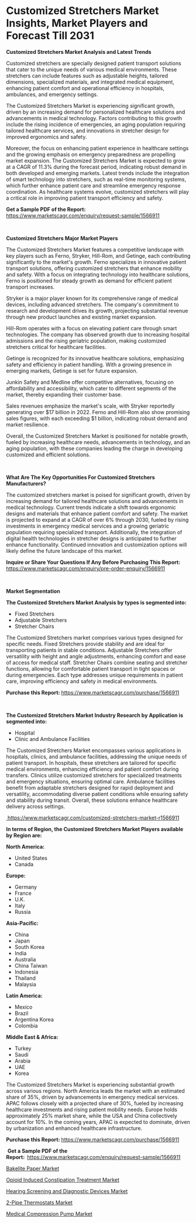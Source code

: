 <p><h1>Customized Stretchers Market Insights, Market Players and Forecast Till 2031</h1></p><p><strong>Customized Stretchers Market Analysis and Latest Trends</strong></p>
<p><p>Customized stretchers are specially designed patient transport solutions that cater to the unique needs of various medical environments. These stretchers can include features such as adjustable heights, tailored dimensions, specialized materials, and integrated medical equipment, enhancing patient comfort and operational efficiency in hospitals, ambulances, and emergency settings.</p><p>The Customized Stretchers Market is experiencing significant growth, driven by an increasing demand for personalized healthcare solutions and advancements in medical technology. Factors contributing to this growth include the rising incidence of emergencies, an aging population requiring tailored healthcare services, and innovations in stretcher design for improved ergonomics and safety. </p><p>Moreover, the focus on enhancing patient experience in healthcare settings and the growing emphasis on emergency preparedness are propelling market expansion. The Customized Stretchers Market is expected to grow at a CAGR of 11.3% during the forecast period, indicating robust demand in both developed and emerging markets. Latest trends include the integration of smart technology into stretchers, such as real-time monitoring systems, which further enhance patient care and streamline emergency response coordination. As healthcare systems evolve, customized stretchers will play a critical role in improving patient transport efficiency and safety.</p></p>
<p><strong>Get a Sample PDF of the Report:&nbsp;</strong> <a href="https://www.marketscagr.com/enquiry/request-sample/1566911?utm_campaign=1197&utm_medium=2&utm_source=Github&utm_content=ia&utm_term=07122024&utm_id=customized-stretchers">https://www.marketscagr.com/enquiry/request-sample/1566911</a></p>
<p>&nbsp;</p>
<p><strong>Customized Stretchers Major Market Players</strong></p>
<p><p>The Customized Stretchers Market features a competitive landscape with key players such as Ferno, Stryker, Hill-Rom, and Getinge, each contributing significantly to the market's growth. Ferno specializes in innovative patient transport solutions, offering customized stretchers that enhance mobility and safety. With a focus on integrating technology into healthcare solutions, Ferno is positioned for steady growth as demand for efficient patient transport increases. </p><p>Stryker is a major player known for its comprehensive range of medical devices, including advanced stretchers. The company's commitment to research and development drives its growth, projecting substantial revenue through new product launches and existing market expansion.</p><p>Hill-Rom operates with a focus on elevating patient care through smart technologies. The company has observed growth due to increasing hospital admissions and the rising geriatric population, making customized stretchers critical for healthcare facilities. </p><p>Getinge is recognized for its innovative healthcare solutions, emphasizing safety and efficiency in patient handling. With a growing presence in emerging markets, Getinge is set for future expansion. </p><p>Junkin Safety and Medline offer competitive alternatives, focusing on affordability and accessibility, which cater to different segments of the market, thereby expanding their customer base. </p><p>Sales revenues emphasize the market's scale, with Stryker reportedly generating over $17 billion in 2022. Ferno and Hill-Rom also show promising sales figures, with each exceeding $1 billion, indicating robust demand and market resilience. </p><p>Overall, the Customized Stretchers Market is positioned for notable growth, fueled by increasing healthcare needs, advancements in technology, and an aging population, with these companies leading the charge in developing customized and efficient solutions.</p></p>
<p>&nbsp;</p>
<p><strong>What Are The Key Opportunities For Customized Stretchers Manufacturers?</strong></p>
<p><p>The customized stretchers market is poised for significant growth, driven by increasing demand for tailored healthcare solutions and advancements in medical technology. Current trends indicate a shift towards ergonomic designs and materials that enhance patient comfort and safety. The market is projected to expand at a CAGR of over 6% through 2030, fueled by rising investments in emergency medical services and a growing geriatric population requiring specialized transport. Additionally, the integration of digital health technologies in stretcher designs is anticipated to further enhance functionality. Continued innovation and customization options will likely define the future landscape of this market.</p></p>
<p><strong>Inquire or Share Your Questions If Any Before Purchasing This Report:</strong> <a href="https://www.marketscagr.com/enquiry/pre-order-enquiry/1566911?utm_campaign=1197&utm_medium=2&utm_source=Github&utm_content=ia&utm_term=07122024&utm_id=customized-stretchers">https://www.marketscagr.com/enquiry/pre-order-enquiry/1566911</a></p>
<p>&nbsp;</p>
<p><strong>Market Segmentation</strong></p>
<p><strong>The Customized Stretchers Market Analysis by types is segmented into:</strong></p>
<p><ul><li>Fixed Stretchers</li><li>Adjustable Stretchers</li><li>Stretcher Chairs</li></ul></p>
<p><p>The Customized Stretchers market comprises various types designed for specific needs. Fixed Stretchers provide stability and are ideal for transporting patients in stable conditions. Adjustable Stretchers offer versatility with height and angle adjustments, enhancing comfort and ease of access for medical staff. Stretcher Chairs combine seating and stretcher functions, allowing for comfortable patient transport in tight spaces or during emergencies. Each type addresses unique requirements in patient care, improving efficiency and safety in medical environments.</p></p>
<p><strong>Purchase this Report:&nbsp;</strong><a href="https://www.marketscagr.com/purchase/1566911?utm_campaign=1197&utm_medium=2&utm_source=Github&utm_content=ia&utm_term=07122024&utm_id=customized-stretchers">https://www.marketscagr.com/purchase/1566911</a></p>
<p>&nbsp;</p>
<p><strong>The Customized Stretchers Market Industry Research by Application is segmented into:</strong></p>
<p><ul><li>Hospital</li><li>Clinic and Ambulance Facilities</li></ul></p>
<p><p>The Customized Stretchers Market encompasses various applications in hospitals, clinics, and ambulance facilities, addressing the unique needs of patient transport. In hospitals, these stretchers are tailored for specific medical environments, enhancing efficiency and patient comfort during transfers. Clinics utilize customized stretchers for specialized treatments and emergency situations, ensuring optimal care. Ambulance facilities benefit from adaptable stretchers designed for rapid deployment and versatility, accommodating diverse patient conditions while ensuring safety and stability during transit. Overall, these solutions enhance healthcare delivery across settings.</p></p>
<p><a href="https://www.marketscagr.com/customized-stretchers-market-r1566911?utm_campaign=1197&utm_medium=2&utm_source=Github&utm_content=ia&utm_term=07122024&utm_id=customized-stretchers">&nbsp;https://www.marketscagr.com/customized-stretchers-market-r1566911</a></p>
<p><strong>In terms of Region, the Customized Stretchers Market Players available by Region are:</strong></p>
<p>
    <p> <strong> North America: </strong>
        <ul>
            <li>United States</li>
            <li>Canada</li>
        </ul>
        </p> 
    <p> <strong> Europe: </strong>
        <ul>
            <li>Germany</li>
            <li>France</li>
            <li>U.K.</li>
            <li>Italy</li>
            <li>Russia</li>
        </ul>
        </p> 
    <p> <strong> Asia-Pacific: </strong>
        <ul>
            <li>China</li>
            <li>Japan</li>
            <li>South Korea</li>
            <li>India</li>
            <li>Australia</li>
            <li>China Taiwan</li>
            <li>Indonesia</li>
            <li>Thailand</li>
            <li>Malaysia</li>
        </ul>
        </p> 
    <p> <strong> Latin America: </strong>
        <ul>
            <li>Mexico</li>
            <li>Brazil</li>
            <li>Argentina Korea</li>
            <li>Colombia</li>
        </ul>
        </p> 
    <p> <strong> Middle East & Africa: </strong>
        <ul>
            <li>Turkey</li>
            <li>Saudi</li>
            <li>Arabia</li>
            <li>UAE</li>
            <li>Korea</li>
        </ul>
    </p>
    </p>
<p><p>The Customized Stretchers Market is experiencing substantial growth across various regions. North America leads the market with an estimated share of 35%, driven by advancements in emergency medical services. APAC follows closely with a projected share of 30%, fueled by increasing healthcare investments and rising patient mobility needs. Europe holds approximately 25% market share, while the USA and China collectively account for 10%. In the coming years, APAC is expected to dominate, driven by urbanization and enhanced healthcare infrastructure.</p></p>
<p><strong>Purchase this Report: </strong><a href="https://www.marketscagr.com/purchase/1566911?utm_campaign=1197&utm_medium=2&utm_source=Github&utm_content=ia&utm_term=07122024&utm_id=customized-stretchers">https://www.marketscagr.com/purchase/1566911</a></p>
<p>&nbsp;<strong>Get a Sample PDF of the Report:&nbsp;&nbsp;</strong><a href="https://www.marketscagr.com/enquiry/request-sample/1566911?utm_campaign=1197&utm_medium=2&utm_source=Github&utm_content=ia&utm_term=07122024&utm_id=customized-stretchers">https://www.marketscagr.com/enquiry/request-sample/1566911</a></p>
<p><strong></strong></p>
<p><p><a href="https://issuu.com/reportprime-2/docs/bakelite-paper-market-size-2030.pptx?utm_campaign=1197&utm_medium=2&utm_source=Github&utm_content=ia&utm_term=07122024&utm_id=customized-stretchers">Bakelite Paper Market</a></p><p><a href="https://www.linkedin.com/pulse/opioid-induced-constipation-treatment-market-global-ytxfe?utm_campaign=1197&utm_medium=2&utm_source=Github&utm_content=ia&utm_term=07122024&utm_id=customized-stretchers">Opioid Induced Constipation Treatment Market</a></p><p><a href="https://www.linkedin.com/pulse/future-hearing-screening-diagnostic-devices-market-2024-2031-uwvhe?utm_campaign=1197&utm_medium=2&utm_source=Github&utm_content=ia&utm_term=07122024&utm_id=customized-stretchers">Hearing Screening and Diagnostic Devices Market</a></p><p><a href="https://issuu.com/reportprime-2/docs/2-pipe-thermostats-market-size-2030.pptx?utm_campaign=1197&utm_medium=2&utm_source=Github&utm_content=ia&utm_term=07122024&utm_id=customized-stretchers">2-Pipe Thermostats Market</a></p><p><a href="https://github.com/prosalinda88/Market-Research-Report-List-6/blob/main/medical-compression-pump-market.md?utm_campaign=1197&utm_medium=2&utm_source=Github&utm_content=ia&utm_term=07122024&utm_id=customized-stretchers">Medical Compression Pump Market</a></p></p>